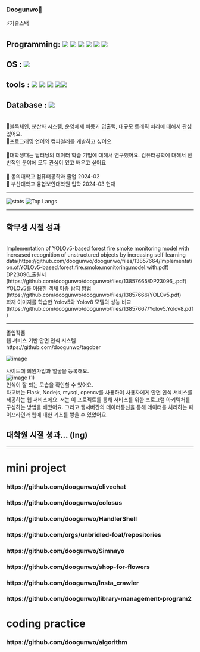 ### Doogunwo👋
<!--
**doogunwo/doogunwo** is a ✨ _special_ ✨ repository because its `README.md` (this file) appears on your GitHub profile.

Here are some ideas to get you started:

- 🔭 I’m currently working on ...
- 🌱 I’m currently learning ...
- 👯 I’m looking to collaborate on ...
- 🤔 I’m looking for help with ...
- 💬 Ask me about ...
- 📫 How to reach me: ...
- 😄 Pronouns: ...
- ⚡ Fun fact: ...
-->
⚡기술스택

## Programming: <img src="https://img.shields.io/badge/Python-3776AB?style=for-the-badge&logo=Python&logoColor=white"> <img src="https://img.shields.io/badge/Go-00ADD8?style=for-the-badge&logo=Go&logoColor=white"> <img src="https://img.shields.io/badge/JAVA-FC4C02?style=for-the-badge&logo=JAVA&logoColor=white"> <img src="https://img.shields.io/badge/C-A8B9CC?style=for-the-badge&logo=C&logoColor=white"> <img src="https://img.shields.io/badge/C++-00599C?style=for-the-badge&logo=C++&logoColor=white"> <img src="https://img.shields.io/badge/javascript-F7DF1EC?style=for-the-badge&logo=javascript&logoColor=white">

## OS : <img src="https://img.shields.io/badge/linux-FCC624?style=for-the-badge&logo=linux&logoColor=white"> 

## tools :  <img src="https://img.shields.io/badge/android-173B3F?style=for-the-badge&logo=android&logoColor=white"> <img src="https://img.shields.io/badge/nodejs-339933?style=for-the-badge&logo=Node.js&logoColor=white"> <img src="https://img.shields.io/badge/tensorflow-FF6F00?style=for-the-badge&logo=tensorflow&logoColor=white"> <img src="https://img.shields.io/badge/firebase-FFCA28?style=for-the-badge&logo=firebase&logoColor=white"><img src="https://img.shields.io/badge/web3dotjs-F16822?style=for-the-badge&logo=web3dotjs&logoColor=white">

## Database : <img src="https://img.shields.io/badge/mysql-4479A1?style=for-the-badge&logo=mysql&logoColor=white"> 

<br>
💬블록체인, 분산화 시스템, 운영체제 비동기 입출력, 대규모 트래픽 처리에 대해서 관심 있어요.
<br>
💬프로그래밍 언어와 컴파일러를 개발하고 싶어요.
<br>
<br>
🌱대학생때는 딥러닝의 데이터 학습 기법에 대해서 연구했어요. 컴퓨터공학에 대해서 전반적인 분야에 모두 관심이 있고 배우고 싶어요
<br>
<br>
🔭 동의대학교 컴퓨터공학과 졸업 2024-02
<br>
🔭 부산대학교 융합보안대학원 입학 2024-03 현재
<br>



<hr>

 ![stats](https://github-readme-stats.vercel.app/api?username=doogunwo&show_icons=true&theme=compact) ![Top Langs](https://github-readme-stats.vercel.app/api/top-langs/?username=doogunwo&layout=compact)
<hr>
<h2>학부생 시절 성과</h2>
<br>
Implementation of YOLOv5-based forest fire smoke monitoring model with increased recognition of unstructured objects by increasing self-learning data(https://github.com/doogunwo/doogunwo/files/13857664/Implementation.of.YOLOv5-based.forest.fire.smoke.monitoring.model.with.pdf)
<br>
DP23096_출원서(https://github.com/doogunwo/doogunwo/files/13857665/DP23096_.pdf)
<br>
YOLOv5를 이용한 객체 이중 탐지 방법(https://github.com/doogunwo/doogunwo/files/13857666/YOLOv5.pdf)
<br>
화재 이미지를 학습한 Yolov5와 Yolov8 모델의 성능 비교(https://github.com/doogunwo/doogunwo/files/13857667/Yolov5.Yolov8.pdf)
<br>

<hr>
졸업작품 
<br>
웹 서비스 기반 안면 인식 시스템 
<br>
https://github.com/doogunwo/tagober
<br>

![image](https://github.com/doogunwo/doogunwo/assets/87505243/fa8c2515-1698-49e1-b222-0f6b302d385e)




사이트에 회원가입과 얼굴을 등록해요.
<br>
![image (1)](https://github.com/doogunwo/doogunwo/assets/87505243/65154c61-a0ab-4edd-828a-445175c6fbef)
<br>
인식이 잘 되는 모습을 확인할 수 있어요.
<br>
타고버는 Flask, Nodejs, mysql, opencv를 사용하여 사용자에게 안면 인식 서비스를 제공하는 웹 서비스에요. 저는 이 프로젝트를 통해 서비스를 위한 프로그램 아키텍처를 구성하는 방법을 배웠어요. 그리고 웹서버간의 데이터통신을 통해 데이터를 처리하는 파이프라인과 웹에 대한 기초를 쌓을 수 있었어요.
<h2>대학원 시절 성과... (Ing)</h2>

<hr>
<h1>
  mini project
  <h3>https://github.com/doogunwo/clivechat</h3>
  <h3>https://github.com/doogunwo/colosus</h3>
  <h3>https://github.com/doogunwo/HandlerShell</h3>
  <h3>https://github.com/orgs/unbridled-foal/repositories</h3>
  <h3>https://github.com/doogunwo/Simnayo</h3>
  <h3>https://github.com/doogunwo/shop-for-flowers</h3>
  <h3>https://github.com/doogunwo/Insta_crawler</h3>
  <h3>https://github.com/doogunwo/library-management-program2</h3>
</h1>

<h1>
  coding practice
  <h3>https://github.com/doogunwo/algorithm</h3>
</h1>
